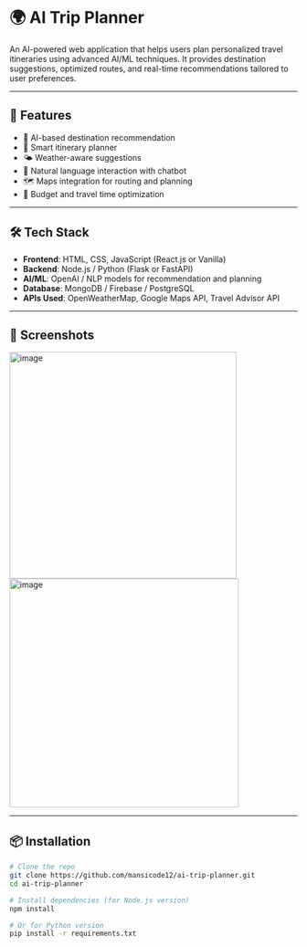 # 🌍 AI Trip Planner

An AI-powered web application that helps users plan personalized travel itineraries using advanced AI/ML techniques. It provides destination suggestions, optimized routes, and real-time recommendations tailored to user preferences.

---

## 🚀 Features

- 🧠 AI-based destination recommendation
- 📅 Smart itinerary planner
- 🌤️ Weather-aware suggestions
- 💬 Natural language interaction with chatbot
- 🗺️ Maps integration for routing and planning
- 🧳 Budget and travel time optimization

---

## 🛠️ Tech Stack

- **Frontend**: HTML, CSS, JavaScript (React.js or Vanilla)
- **Backend**: Node.js / Python (Flask or FastAPI)
- **AI/ML**: OpenAI / NLP models for recommendation and planning
- **Database**: MongoDB / Firebase / PostgreSQL
- **APIs Used**: OpenWeatherMap, Google Maps API, Travel Advisor API

---

## 📸 Screenshots
<img width="397" alt="image" src="https://github.com/user-attachments/assets/15c42a7b-8b8b-4366-9cdd-275ddfd8f596" />

<img width="401" alt="image" src="https://github.com/user-attachments/assets/1f5feff4-e344-452a-ac33-ce9f417b0ed5" />


---

## 📦 Installation

```bash
# Clone the repo
git clone https://github.com/mansicode12/ai-trip-planner.git
cd ai-trip-planner

# Install dependencies (for Node.js version)
npm install

# Or for Python version
pip install -r requirements.txt
